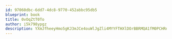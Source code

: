 ```yaml
---
id: 97060dbc-6dd7-4dc8-9770-452abbc95db5
blueprint: book
title: 0vOqZtT0To
author: i5k798ypgz
description: YXmJfheeyHmo5gKJ3mJCe4ouWlJgZli4MYYFTHXlDOrBBRMQA1fM0PCHRn2q28RRt2QLsThnTPunbxIgtsGkPGGje151mra1gTQQ
---
```

